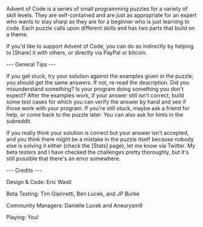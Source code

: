 Advent of Code is a series of small programming puzzles for a variety of skill levels. They are self-contained and are just as appropriate for an expert who wants to stay sharp as they are for a beginner who is just learning to code. Each puzzle calls upon different skills and has two parts that build on a theme.

If you'd like to support Advent of Code, you can do so indirectly by helping to [Share] it with others, or directly via PayPal or bitcoin.

--- General Tips ---

If you get stuck, try your solution against the examples given in the puzzle; you should get the same answers. If not, re-read the description. Did you misunderstand something? Is your program doing something you don't expect? After the examples work, if your answer still isn't correct, build some test cases for which you can verify the answer by hand and see if those work with your program. If you're still stuck, maybe ask a friend for help, or come back to the puzzle later. You can also ask for hints in the subreddit.

If you really think your solution is correct but your answer isn't accepted, and you think there might be a mistake in the puzzle itself because nobody else is solving it either (check the [Stats] page), let me know via Twitter. My beta testers and I have checked the challenges pretty thoroughly, but it's still possible that there's an error somewhere.

--- Credits ---

Design & Code: Eric Wastl

Beta Testing: Tim Giannetti, Ben Lucek, and JP Burke

Community Managers: Danielle Lucek and Aneurysm9

Playing: You!